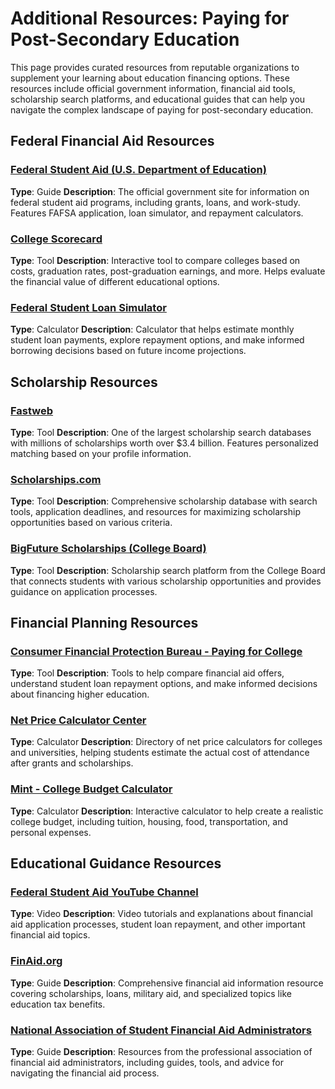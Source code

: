 # Additional Resources: Paying for Post-Secondary Education

This page provides curated resources from reputable organizations to supplement your learning about education financing options. These resources include official government information, financial aid tools, scholarship search platforms, and educational guides that can help you navigate the complex landscape of paying for post-secondary education.

## Federal Financial Aid Resources

### [Federal Student Aid (U.S. Department of Education)](https://studentaid.gov)
**Type**: Guide
**Description**: The official government site for information on federal student aid programs, including grants, loans, and work-study. Features FAFSA application, loan simulator, and repayment calculators.

### [College Scorecard](https://collegescorecard.ed.gov)
**Type**: Tool
**Description**: Interactive tool to compare colleges based on costs, graduation rates, post-graduation earnings, and more. Helps evaluate the financial value of different educational options.

### [Federal Student Loan Simulator](https://studentaid.gov/loan-simulator)
**Type**: Calculator
**Description**: Calculator that helps estimate monthly student loan payments, explore repayment options, and make informed borrowing decisions based on future income projections.

## Scholarship Resources

### [Fastweb](https://www.fastweb.com)
**Type**: Tool
**Description**: One of the largest scholarship search databases with millions of scholarships worth over $3.4 billion. Features personalized matching based on your profile information.

### [Scholarships.com](https://www.scholarships.com)
**Type**: Tool
**Description**: Comprehensive scholarship database with search tools, application deadlines, and resources for maximizing scholarship opportunities based on various criteria.

### [BigFuture Scholarships (College Board)](https://bigfuture.collegeboard.org/scholarship-search)
**Type**: Tool
**Description**: Scholarship search platform from the College Board that connects students with various scholarship opportunities and provides guidance on application processes.

## Financial Planning Resources

### [Consumer Financial Protection Bureau - Paying for College](https://www.consumerfinance.gov/paying-for-college/)
**Type**: Tool
**Description**: Tools to help compare financial aid offers, understand student loan repayment options, and make informed decisions about financing higher education.

### [Net Price Calculator Center](https://collegecost.ed.gov/net-price)
**Type**: Calculator
**Description**: Directory of net price calculators for colleges and universities, helping students estimate the actual cost of attendance after grants and scholarships.

### [Mint - College Budget Calculator](https://mint.intuit.com/resources/money-activities-for-teens/college-budget-calculator/)
**Type**: Calculator
**Description**: Interactive calculator to help create a realistic college budget, including tuition, housing, food, transportation, and personal expenses.

## Educational Guidance Resources

### [Federal Student Aid YouTube Channel](https://www.youtube.com/user/FederalStudentAid)
**Type**: Video
**Description**: Video tutorials and explanations about financial aid application processes, student loan repayment, and other important financial aid topics.

### [FinAid.org](https://finaid.org)
**Type**: Guide
**Description**: Comprehensive financial aid information resource covering scholarships, loans, military aid, and specialized topics like education tax benefits.

### [National Association of Student Financial Aid Administrators](https://www.nasfaa.org/students_parents_counselors)
**Type**: Guide
**Description**: Resources from the professional association of financial aid administrators, including guides, tools, and advice for navigating the financial aid process.